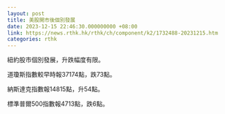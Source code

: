 ```yaml
---
layout: post
title: 美股開市後個別發展
date: 2023-12-15 22:46:30.000000000 +08:00
link: https://news.rthk.hk/rthk/ch/component/k2/1732488-20231215.htm
categories: rthk
---
```


紐約股市個別發展，升跌幅度有限。

道瓊斯指數較早時報37174點，跌73點。

納斯達克指數報14815點，升54點。

標準普爾500指數報4713點，跌6點。
